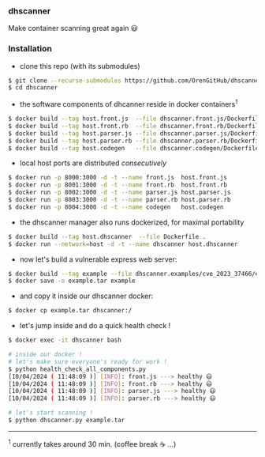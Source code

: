 ### dhscanner

Make container scanning great again :smiley:

### Installation

- clone this repo (with its submodules)

```bash
$ git clone --recurse-submodules https://github.com/OrenGitHub/dhscanner
$ cd dhscanner
```

- the software components of dhcanner reside in docker containers<sup>1</sup>

```bash
$ docker build --tag host.front.js  --file dhscanner.front.js/Dockerfile  dhscanner.front.js
$ docker build --tag host.front.rb  --file dhscanner.front.rb/Dockerfile  dhscanner.front.rb
$ docker build --tag host.parser.js --file dhscanner.parser.js/Dockerfile dhscanner.parser.js
$ docker build --tag host.parser.rb --file dhscanner.parser.rb/Dockerfile dhscanner.parser.rb
$ docker build --tag host.codegen   --file dhscanner.codegen/Dockerfile   dhscanner.codegen
```

- local host ports are distributed *consecutively*	

```bash
$ docker run -p 8000:3000 -d -t --name front.js  host.front.js
$ docker run -p 8001:3000 -d -t --name front.rb  host.front.rb
$ docker run -p 8002:3000 -d -t --name parser.js host.parser.js
$ docker run -p 8003:3000 -d -t --name parser.rb host.parser.rb
$ docker run -p 8004:3000 -d -t --name codegen   host.codegen
```

- the dhscanner manager also runs dockerized, for maximal portability

```bash
$ docker build --tag host.dhscanner  --file Dockerfile .
$ docker run --network=host -d -t --name dhscanner host.dhscanner
```

- now let's build a vulnerable express web server:

```bash
$ docker build --tag example --file dhscanner.examples/cve_2023_37466/example_00/Dockerfile dhscanner.examples/cve_2023_37466/example_00
$ docker save -o example.tar example
```

- and copy it inside our dhscanner docker:

```bash
$ docker cp example.tar dhscanner:/
```

- let's jump inside and do a quick health check !

```bash
$ docker exec -it dhscanner bash

# inside our docker !
# let's make sure everyone's ready for work !
$ python health_check_all_components.py
[10/04/2024 ( 11:48:09 )] [INFO]: front.js ---> healthy 😃
[10/04/2024 ( 11:48:09 )] [INFO]: front.rb ---> healthy 😃
[10/04/2024 ( 11:48:09 )] [INFO]: parser.js ---> healthy 😃
[10/04/2024 ( 11:48:09 )] [INFO]: parser.rb ---> healthy 😃

# let's start scanning !
$ python dhscanner.py example.tar
```

---

<sup>1</sup> currently takes around 30 min. (coffee break :coffee: ...)